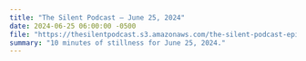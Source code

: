 ```yaml
---
title: "The Silent Podcast — June 25, 2024"
date: 2024-06-25 06:00:00 -0500
file: "https://thesilentpodcast.s3.amazonaws.com/the-silent-podcast-episode-track.mp3"
summary: "10 minutes of stillness for June 25, 2024."
---
```

